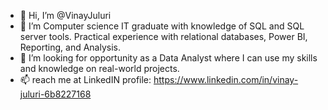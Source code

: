 - 👋 Hi, I’m @VinayJuluri
- 🌱 I’m Computer science IT graduate with knowledge of SQL and SQL server tools. Practical experience with relational databases, Power BI, Reporting, and Analysis. 
- 💞️ I’m looking for opportunity as a Data Analyst where I can use my skills and knowledge on real-world projects.
- 📫 reach me at LinkedIN profile: https://www.linkedin.com/in/vinay-juluri-6b8227168
